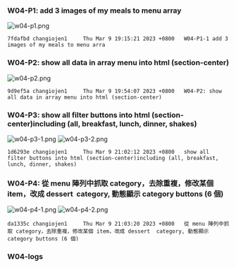 ### W04-P1: add 3 images of my meals to menu array

![w04-p1.png](https://ztflbjygdewbkwpghxwx.supabase.co/storage/v1/object/public/md-img/img/w04-p1.png)

```
7fdafbd changiojen1     Thu Mar 9 19:15:21 2023 +0800   W04-P1-1 add 3 images of my meals to menu arra
```

### W04-P2: show all data in array menu into html (section-center)

![w04-p2.png](https://ztflbjygdewbkwpghxwx.supabase.co/storage/v1/object/public/md-img/img/w04-p2.png)

```
9d9ef5a changiojen1     Thu Mar 9 19:54:07 2023 +0800   W04-P2: show all data in array menu into html (section-center)
```

### W04-P3: show all filter buttons into html (section-center)including (all, breakfast, lunch, dinner, shakes) 

![w04-p3-1.png](https://ztflbjygdewbkwpghxwx.supabase.co/storage/v1/object/public/md-img/img/w04-p3-1.png)
![w04-p3-2.png](https://ztflbjygdewbkwpghxwx.supabase.co/storage/v1/object/public/md-img/img/w04-p3-2.png)

```
1d6293e changiojen1     Thu Mar 9 21:02:12 2023 +0800   show all filter buttons into html (section-center)including (all, breakfast, lunch, dinner, shakes)
```

### W04-P4: 從 menu 陣列中抓取 category，去除重複，修改某個 item，改成 dessert  category, 動態顯示 category buttons (6 個)

![w04-p4-1.png](https://ztflbjygdewbkwpghxwx.supabase.co/storage/v1/object/public/md-img/img/w04-p4-1.png)
![w04-p4-2.png](https://ztflbjygdewbkwpghxwx.supabase.co/storage/v1/object/public/md-img/img/w04-p4-2.png)

```
da1335c changiojen1     Thu Mar 9 21:03:20 2023 +0800   從 menu 陣列中抓取 category，去除重複，修改某個 item，改成 dessert  category, 動態顯示 category buttons (6 個)
```

### W04-logs

```

```
